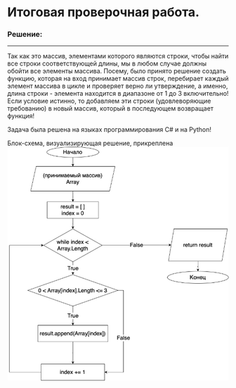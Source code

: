 # Итоговая проверочная работа.

### Решение:

---

Так как это массив, элементами которого являются
строки, чтобы найти все строки соответствующей длины, мы в любом случае должны обойти все элементы массива. Посему, было принято решение создать функцию, которая на вход принимает массив строк, перебирает каждый элемент массива в цикле и проверяет верно ли утверждение, а именно, длина строки - элемента находится в диапазоне от 1 до 3 включительно! Если условие истинно, то добавляем эти строки (удовлеворяющие требованию) в новый массив, который в последующем возвращает функция!

Задача была решена на языках программирования C# и на Python!

Блок-схема, визуализирующая решение, прикреплена
![блок-схема](block-schema.PNG)
